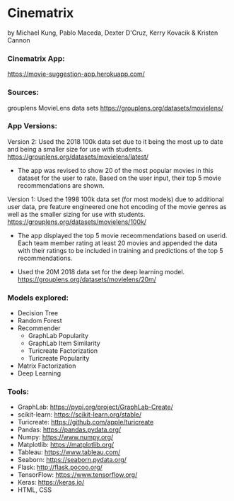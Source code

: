 # Cinematrix 
by Michael Kung, Pablo Maceda, Dexter D'Cruz, Kerry Kovacik & Kristen Cannon

### Cinematrix App:
https://movie-suggestion-app.herokuapp.com/

### Sources:
grouplens MovieLens data sets
https://grouplens.org/datasets/movielens/

### App Versions:

Version 2: Used the 2018 100k data set due to it being the most up to date and being a smaller size for use with students. 
https://grouplens.org/datasets/movielens/latest/

* The app was revised to show 20 of the most popular movies in this dataset for the user to rate. Based on the user input, their top 5 movie recommendations are shown.

Version 1: Used the 1998 100k data set (for most models) due to additional user data, pre feature engineered one hot encoding of the movie genres as well as the smaller sizing for use with students. 
https://grouplens.org/datasets/movielens/100k/

* The app displayed the top 5 movie receommendations based on userid. Each team member rating at least 20 movies and appended the data with their ratings to be included in training and predictions of the top 5 recommendations. 

* Used the 20M 2018 data set for the deep learning model.
https://grouplens.org/datasets/movielens/20m/

### Models explored:
* Decision Tree
* Random Forest
* Recommender
    * GraphLab Popularity
    * GraphLab Item Similarity
    * Turicreate Factorization
    * Turicreate Popularity
* Matrix Factorization
* Deep Learning

### Tools:
* GraphLab: https://pypi.org/project/GraphLab-Create/
* scikit-learn: https://scikit-learn.org/stable/
* Turicreate: https://github.com/apple/turicreate
* Pandas: https://pandas.pydata.org/
* Numpy: https://www.numpy.org/
* Matplotlib: https://matplotlib.org/
* Tableau: https://www.tableau.com/
* Seaborn: https://seaborn.pydata.org/
* Flask: http://flask.pocoo.org/
* TensorFlow: https://www.tensorflow.org/
* Keras: https://keras.io/
* HTML, CSS
